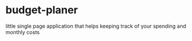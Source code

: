 # budget-planer
little single page application that helps keeping track of your spending and monthly costs

